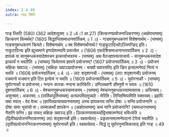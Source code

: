 ```yaml
---
index: 2.4.49
sutra: गाङ् लिटि

---
```

 गाङ् ल्लिटि (580) (362 आदेशसूत्रम् ॥ 2।4।1 आ.27) (ङित्करणप्रयोजनाधिकरणम्) (आक्षेपभाष्यम्) ङित्करणं किमर्थम्? (1605 सिद्धान्तिसमाधानवार्तिकम् ॥ 1 ॥) - गाड्यनुबन्धकरणं विशेषणार्थम् - (भाष्यम्) गाङ्यनुबन्धकरणं क्रियते। विशेषणार्थम् ॥ क्व विशेषणार्थेनार्थः? गाङ्कुटादिभ्योऽञ्ञ्णिन्ङिद् इति। गाकुटादिभ्यः इति ह्युच्यमाने इणादेशस्यापि प्रसज्येत ॥ (1606 एकदेशिसमाधानान्तरवार्तिकम् ॥ 2 ॥) - ज्ञापकं वा सानुबन्धकस्यादेशवचन इत्कार्याभावस्य - (भाष्यम्) अथ वैतज्ज्ञापयत्याचार्यः  -  सानुबन्धकस्यादेश इत्कार्यं न भवतीति ॥ (भाष्यम्) किमेतस्य ज्ञापने प्रयोजनम्? (1607 प्रयोजनवार्तिकम् ॥ 3 ॥) - प्रयोजनं चक्षिङः ख्याञ्ञ् - (भाष्यम्) (चक्षिङः ख्याञ्ञ्प्रयोजनम्  -  चख्यौ ख्यास्यति) इति ङित इत्यात्मनेपदं नित्यं न भवति ॥ (1608 प्रयोजनवार्तिकम् ॥ 4 ॥) - लटः शतृशानचौ - (भाष्यम्) (लटः शतृशानचौ) प्रयोजनम् पचमानो यजमान इति टित इत्येत्वं न भवति ॥ (1609 प्रयोजनवार्तिकम् ॥ 5 ॥) - युवोरनाकौ - (भाष्यम्) युवोरनाकौ च प्रयोजनम्। नन्दनः कारकः नन्दना कारिकेति। उगिल्लक्षणौ ङीब्नुमौ न भवतः ॥ (1610 दूषणवार्तिकम् ॥ 6 ॥) - मेश्चाननुबन्धकस्याम्वचनम् - (भाष्यम्) मेश्चाननुबन्धकस्याम्वक्तव्यः। अचिनवम्। असुनवम्। अकरवम् ॥ (वार्तिकपूर्तिभाष्यम्) अत्यल्पमिदमुच्यते  -  मेरिति। तिप्सिम्मिपामिति वक्तव्यम्। इहापि यथा स्यात्  -  वेद वेत्थ ॥ (ज्ञापितप्रत्याख्यानभाष्यम्) अस्य ज्ञापकस्य सन्ति दोषाः ॥ सन्ति प्रयोजनानि ॥ दोषाः समाः भूयांसो वा। तस्मान्नार्थो ज्ञापकेन ॥ (आक्षेपभाष्यम्) कथं यानि प्रयोजनानि? (समाधानभाष्यम्) नैतानि सन्ति। इह तावत् चक्षिङः ख्याञ्ञ् इति। ञित्करणसामार्थ्याद्विभाषात्मनेपदं भविध्यति ॥ (द्वितीयप्रयोजननिराकरणम्) लटः शतृशानचौ इति। वक्ष्यत्येतत्  -  प्रकृतानामात्मनेपदानां टेरेत्वं भवतीति ॥ (तृतीयप्रयोजननिराकरणभाष्यम्) युवोरनाकौ इति। वक्ष्यत्येतत्  -  सिद्धं तु युवोरनुनासिकत्वाद् इति गाङ् ॥ 49 ॥ 